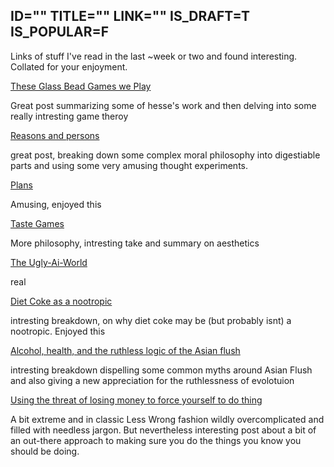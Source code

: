 ID=""
TITLE=""
LINK=""
IS_DRAFT=T
IS_POPULAR=F
----------
Links of stuff I've read in the last ~week or two and found interesting. Collated for your enjoyment.

[These Glass Bead Games we Play](https://www.strangeloopcanon.com/p/these-glass-bead-games-we-play)

Great post summarizing some of hesse's work and then delving into some really intresting game theroy

[Reasons and persons](https://dynomight.net/reasons-and-persons/)

great post, breaking down some complex moral philosophy into digestiable parts  and using some very amusing thought experiments. 

[Plans](https://dynomight.net/plans)

Amusing, enjoyed this

[Taste Games](https://dynomight.net/taste-games/)

More philosophy, intresting take and summary on aesthetics

[The Ugly-Ai-World](https://theluddite.org/#!post/ugly-ai-world)

real

[Diet Coke as a nootropic](https://dynomight.net/diet-coke-nootropic/)

intresting breakdown, on why diet coke may be (but probably isnt) a nootropic. Enjoyed this

[Alcohol, health, and the ruthless logic of the Asian flush](https://dynomight.net/alcohol/)

intresting breakdown dispelling some common myths around Asian Flush and also giving a new appreciation for the ruthlessness of evolotuion 

[Using the threat of losing money to force yourself to do thing](https://www.lesswrong.com/posts/DRrAMiekmqwDjnzS5/my-experience-using-financial-commitments-to-overcome)

A bit extreme and in classic Less Wrong fashion wildly overcomplicated and filled with needless jargon. But nevertheless interesting post  about a bit of an out-there approach to making sure you do the things you know you should be doing. 
